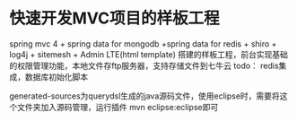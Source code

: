 # 快速开发MVC项目的样板工程
spring mvc 4 + spring  data for mongodb +spring data  for redis + shiro + log4j + sitemesh + Admin LTE(html template) 搭建的样板工程，前台实现基础的权限管理功能，本地文件存ftp服务器，支持存储文件到七牛云
todo： redis集成，数据库初始化脚本


generated-sources为querydsl生成的java源码文件，使用eclipse时，需要将这个文件夹加入源码管理，运行插件
mvn eclipse:eclipse即可
